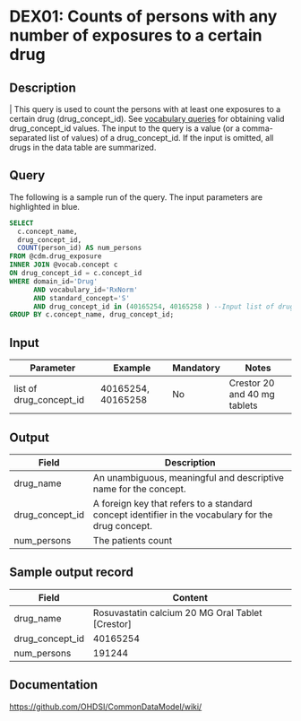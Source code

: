 <!---
Group:drug exposure
Name:DEX01 Counts of persons with any number of exposures to a certain drug
Author:Patrick Ryan
CDM Version: 5.0
-->

# DEX01: Counts of persons with any number of exposures to a certain drug

## Description
| This query is used to count the persons with at least one exposures to a certain drug (drug_concept_id).  See  [vocabulary queries](http://vocabqueries.omop.org/drug-queries) for obtaining valid drug_concept_id values. The input to the query is a value (or a comma-separated list of values) of a drug_concept_id. If the input is omitted, all drugs in the data table are summarized.

## Query
The following is a sample run of the query. The input parameters are highlighted in  blue.  

```sql
SELECT 
  c.concept_name, 
  drug_concept_id, 
  COUNT(person_id) AS num_persons 
FROM @cdm.drug_exposure 
INNER JOIN @vocab.concept c
ON drug_concept_id = c.concept_id
WHERE domain_id='Drug' 
      AND vocabulary_id='RxNorm' 
      AND standard_concept='S'
      AND drug_concept_id in (40165254, 40165258 ) --Input list of drug concept_id
GROUP BY c.concept_name, drug_concept_id;
```

## Input

|  Parameter |  Example |  Mandatory |  Notes |
| --- | --- | --- | --- |
| list of drug_concept_id | 40165254, 40165258 | No | Crestor 20 and 40 mg tablets |

## Output

|  Field |  Description |
| --- | --- |
| drug_name | An unambiguous, meaningful and descriptive name for the concept. |
| drug_concept_id | A foreign key that refers to a standard concept identifier in the vocabulary for the drug concept.  |
| num_persons | The patients count |

## Sample output record

|  Field |  Content |
| --- | --- |
| drug_name |  Rosuvastatin calcium 20 MG Oral Tablet [Crestor] |
| drug_concept_id |  40165254 |
| num_persons |  191244 |

## Documentation
https://github.com/OHDSI/CommonDataModel/wiki/
